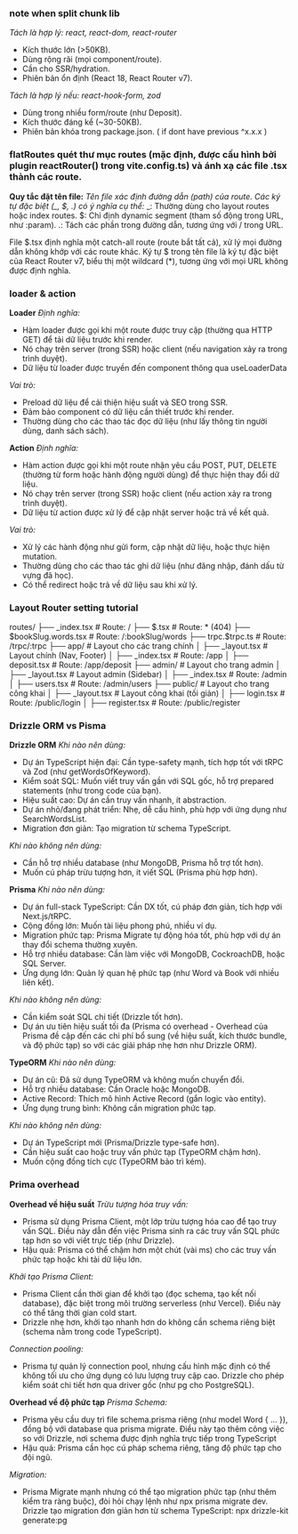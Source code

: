 ### note when split chunk lib

_Tách là hợp lý: react, react-dom, react-router_

- Kích thước lớn (>50KB).
- Dùng rộng rãi (mọi component/route).
- Cần cho SSR/hydration.
- Phiên bản ổn định (React 18, React Router v7).

_Tách là hợp lý nếu: react-hook-form, zod_

- Dùng trong nhiều form/route (như Deposit).
- Kích thước đáng kể (~30-50KB).
- Phiên bản khóa trong package.json. ( if dont have previous ^x.x.x )

### flatRoutes quét thư mục routes (mặc định, được cấu hình bởi plugin reactRouter() trong vite.config.ts) và ánh xạ các file .tsx thành các route.

**Quy tắc đặt tên file:**
_Tên file xác định đường dẫn (path) của route._
_Các ký tự đặc biệt (\_, $, .) có ý nghĩa cụ thể:_
\_: Thường dùng cho layout routes hoặc index routes.
$: Chỉ định dynamic segment (tham số động trong URL, như :param).
.: Tách các phần trong đường dẫn, tương ứng với / trong URL.

File $.tsx định nghĩa một catch-all route (route bắt tất cả), xử lý mọi đường dẫn không khớp với các route khác.
Ký tự $ trong tên file là ký tự đặc biệt của React Router v7, biểu thị một wildcard (\*), tương ứng với mọi URL không được định nghĩa.

### loader & action

**Loader**
_Định nghĩa:_

- Hàm loader được gọi khi một route được truy cập (thường qua HTTP GET) để tải dữ liệu trước khi render.
- Nó chạy trên server (trong SSR) hoặc client (nếu navigation xảy ra trong trình duyệt).
- Dữ liệu từ loader được truyền đến component thông qua useLoaderData

_Vai trò:_

- Preload dữ liệu để cải thiện hiệu suất và SEO trong SSR.
- Đảm bảo component có dữ liệu cần thiết trước khi render.
- Thường dùng cho các thao tác đọc dữ liệu (như lấy thông tin người dùng, danh sách sách).

**Action**
_Định nghĩa:_

- Hàm action được gọi khi một route nhận yêu cầu POST, PUT, DELETE (thường từ form hoặc hành động người dùng) để thực hiện thay đổi dữ liệu.
- Nó chạy trên server (trong SSR) hoặc client (nếu action xảy ra trong trình duyệt).
- Dữ liệu từ action được xử lý để cập nhật server hoặc trả về kết quả.

_Vai trò:_

- Xử lý các hành động như gửi form, cập nhật dữ liệu, hoặc thực hiện mutation.
- Thường dùng cho các thao tác ghi dữ liệu (như đăng nhập, đánh dấu từ vựng đã học).
- Có thể redirect hoặc trả về dữ liệu sau khi xử lý.

### Layout Router setting tutorial

routes/
├── \_index.tsx # Route: /
├── $.tsx                         # Route: * (404)
├── $bookSlug.words.tsx           # Route: /:bookSlug/words
├── trpc.$trpc.ts # Route: /trpc/:trpc
├── app/ # Layout cho các trang chính
│ ├── \_layout.tsx # Layout chính (Nav, Footer)
│ ├── \_index.tsx # Route: /app
│ ├── deposit.tsx # Route: /app/deposit
├── admin/ # Layout cho trang admin
│ ├── \_layout.tsx # Layout admin (Sidebar)
│ ├── \_index.tsx # Route: /admin
│ ├── users.tsx # Route: /admin/users
├── public/ # Layout cho trang công khai
│ ├── \_layout.tsx # Layout công khai (tối giản)
│ ├── login.tsx # Route: /public/login
│ ├── register.tsx # Route: /public/register

### Drizzle ORM vs Pisma

**Drizzle ORM**
_Khi nào nên dùng:_

- Dự án TypeScript hiện đại: Cần type-safety mạnh, tích hợp tốt với tRPC và Zod (như getWordsOfKeyword).
- Kiểm soát SQL: Muốn viết truy vấn gần với SQL gốc, hỗ trợ prepared statements (như trong code của bạn).
- Hiệu suất cao: Dự án cần truy vấn nhanh, ít abstraction.
- Dự án nhỏ/đang phát triển: Nhẹ, dễ cấu hình, phù hợp với ứng dụng như SearchWordsList.
- Migration đơn giản: Tạo migration từ schema TypeScript.

_Khi nào không nên dùng:_

- Cần hỗ trợ nhiều database (như MongoDB, Prisma hỗ trợ tốt hơn).
- Muốn cú pháp trừu tượng hơn, ít viết SQL (Prisma phù hợp hơn).

**Prisma**
_Khi nào nên dùng:_

- Dự án full-stack TypeScript: Cần DX tốt, cú pháp đơn giản, tích hợp với Next.js/tRPC.
- Cộng đồng lớn: Muốn tài liệu phong phú, nhiều ví dụ.
- Migration phức tạp: Prisma Migrate tự động hóa tốt, phù hợp với dự án thay đổi schema thường xuyên.
- Hỗ trợ nhiều database: Cần làm việc với MongoDB, CockroachDB, hoặc SQL Server.
- Ứng dụng lớn: Quản lý quan hệ phức tạp (như Word và Book với nhiều liên kết).

_Khi nào không nên dùng:_

- Cần kiểm soát SQL chi tiết (Drizzle tốt hơn).
- Dự án ưu tiên hiệu suất tối đa (Prisma có overhead - Overhead của Prisma đề cập đến các chi phí bổ sung (về hiệu suất, kích thước bundle, và độ phức tạp) so với các giải pháp nhẹ hơn như Drizzle ORM).

**TypeORM**
_Khi nào nên dùng:_

- Dự án cũ: Đã sử dụng TypeORM và không muốn chuyển đổi.
- Hỗ trợ nhiều database: Cần Oracle hoặc MongoDB.
- Active Record: Thích mô hình Active Record (gắn logic vào entity).
- Ứng dụng trung bình: Không cần migration phức tạp.

_Khi nào không nên dùng:_

- Dự án TypeScript mới (Prisma/Drizzle type-safe hơn).
- Cần hiệu suất cao hoặc truy vấn phức tạp (TypeORM chậm hơn).
- Muốn cộng đồng tích cực (TypeORM bảo trì kém).

### Prima overhead

**Overhead về hiệu suất**
_Trừu tượng hóa truy vấn:_

- Prisma sử dụng Prisma Client, một lớp trừu tượng hóa cao để tạo truy vấn SQL. Điều này dẫn đến việc Prisma sinh ra các truy vấn SQL phức tạp hơn so với viết trực tiếp (như Drizzle).
- Hậu quả: Prisma có thể chậm hơn một chút (vài ms) cho các truy vấn phức tạp hoặc khi tải dữ liệu lớn.

_Khởi tạo Prisma Client:_

- Prisma Client cần thời gian để khởi tạo (đọc schema, tạo kết nối database), đặc biệt trong môi trường serverless (như Vercel). Điều này có thể tăng thời gian cold start.
- Drizzle nhẹ hơn, khởi tạo nhanh hơn do không cần schema riêng biệt (schema nằm trong code TypeScript).

_Connection pooling:_

- Prisma tự quản lý connection pool, nhưng cấu hình mặc định có thể không tối ưu cho ứng dụng có lưu lượng truy cập cao. Drizzle cho phép kiểm soát chi tiết hơn qua driver gốc (như pg cho PostgreSQL).

**Overhead về độ phức tạp**
_Prisma Schema:_

- Prisma yêu cầu duy trì file schema.prisma riêng (như model Word { ... }), đồng bộ với database qua prisma migrate. Điều này tạo thêm công việc so với Drizzle, nơi schema được định nghĩa trực tiếp trong TypeScript
- Hậu quả: Prisma cần học cú pháp schema riêng, tăng độ phức tạp cho đội ngũ.

_Migration:_

- Prisma Migrate mạnh nhưng có thể tạo migration phức tạp (như thêm kiểm tra ràng buộc), đòi hỏi chạy lệnh như npx prisma migrate dev. Drizzle tạo migration đơn giản hơn từ schema TypeScript: npx drizzle-kit generate:pg
